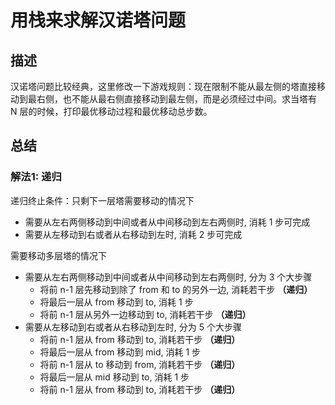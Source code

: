 # 用栈来求解汉诺塔问题

## 描述

汉诺塔问题比较经典，这里修改一下游戏规则：现在限制不能从最左侧的塔直接移动到最右侧，也不能从最右侧直接移动到最左侧，而是必须经过中间。求当塔有 N 层的时候，打印最优移动过程和最优移动总步数。

## 总结

### 解法1: 递归

递归终止条件：只剩下一层塔需要移动的情况下

- 需要从左右两侧移动到中间或者从中间移动到左右两侧时, 消耗 1 步可完成
- 需要从左移动到右或者从右移动到左时, 消耗 2 步可完成

需要移动多层塔的情况下

- 需要从左右两侧移动到中间或者从中间移动到左右两侧时, 分为 3 个大步骤
   - 将前 n-1 层先移动到除了 from 和 to 的另外一边, 消耗若干步 **（递归）**
   - 将最后一层从 from 移动到 to, 消耗 1 步
   - 将前 n-1 层从另外一边移动到 to, 消耗若干步 **（递归）**
- 需要从左移动到右或者从右移动到左时, 分为 5 个大步骤
   - 将前 n-1 层从 from 移动到 to, 消耗若干步 **（递归）**
   - 将最后一层从 from 移动到 mid, 消耗 1 步
   - 将前 n-1 层从 to 移动到 from, 消耗若干步 **（递归）**
   - 将最后一层从 mid 移动到 to, 消耗 1 步
   - 将前 n-1 层从 from 移动到 to, 消耗若干步 **（递归）**
